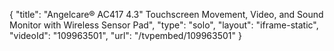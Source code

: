 {
    "title": "Angelcare&reg; AC417 4.3&quot; Touchscreen Movement, Video, and Sound Monitor with Wireless Sensor Pad",
    "type": "solo",
    "layout": "iframe-static",
    "videoId": "109963501",
    "url": "\/tvpembed\/109963501"
}